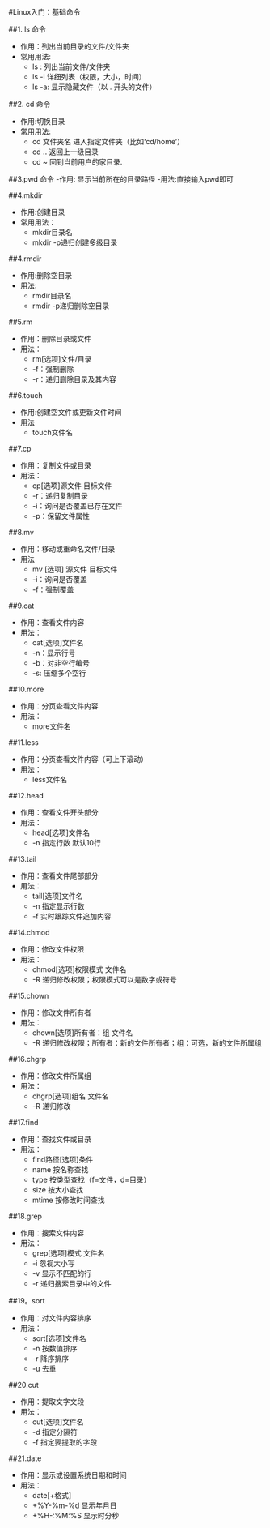 #Linux入门：基础命令


##1. ls 命令
- 作用：列出当前目录的文件/文件夹
- 常用用法:
  - ls : 列出当前文件/文件夹
  - ls -l 详细列表（权限，大小，时间）
  - ls -a: 显示隐藏文件（以 . 开头的文件）

##2. cd 命令
- 作用:切换目录
- 常用用法:
  - cd 文件夹名 进入指定文件夹（比如‘cd/home’）
  - cd .. 返回上一级目录
  - cd ~ 回到当前用户的家目录.

##3.pwd 命令
  -作用: 显示当前所在的目录路径
  -用法:直接输入pwd即可

##4.mkdir
- 作用:创建目录
- 常用用法：
  - mkdir目录名
  - mkdir -p递归创建多级目录

##4.rmdir
- 作用:删除空目录 
- 用法:
   - rmdir目录名
   - rmdir -p递归删除空目录

##5.rm
- 作用：删除目录或文件
- 用法：
  - rm[选项]文件/目录
  - -f：强制删除
  - -r：递归删除目录及其内容
 
##6.touch
- 作用:创建空文件或更新文件时间
- 用法
  - touch文件名
 
##7.cp
- 作用：复制文件或目录
- 用法：
  - cp[选项]源文件 目标文件
  - -r：递归复制目录
  - -i：询问是否覆盖已存在文件
  - -p：保留文件属性
 
##8.mv
- 作用：移动或重命名文件/目录
- 用法
  - mv [选项] 源文件 目标文件
  - -i：询问是否覆盖
  - -f：强制覆盖
 
##9.cat
- 作用：查看文件内容
- 用法：
  - cat[选项]文件名
  - -n：显示行号
  - -b：对非空行编号
  - -s: 压缩多个空行

##10.more
- 作用：分页查看文件内容
- 用法：
  - more文件名

##11.less
- 作用：分页查看文件内容（可上下滚动）
- 用法：
  - less文件名

##12.head
- 作用：查看文件开头部分
- 用法：
  - head[选项]文件名
  - -n 指定行数 默认10行

##13.tail
- 作用：查看文件尾部部分
- 用法：
  - tail[选项]文件名
  - -n 指定显示行数
  - -f 实时跟踪文件追加内容

##14.chmod
- 作用：修改文件权限
- 用法：
  - chmod[选项]权限模式 文件名
  - -R 递归修改权限；权限模式可以是数字或符号

##15.chown
- 作用：修改文件所有者
- 用法：
  - chown[选项]所有者：组 文件名
  - -R 递归修改权限；所有者：新的文件所有者；组：可选，新的文件所属组

##16.chgrp
- 作用：修改文件所属组
- 用法：
  - chgrp[选项]组名 文件名
  - -R 递归修改
 
##17.find
- 作用：查找文件或目录
- 用法：
  - find路径[选项]条件
  - name 按名称查找
  - type 按类型查找（f=文件，d=目录）
  - size 按大小查找
  - mtime 按修改时间查找

##18.grep
- 作用：搜索文件内容
- 用法：
  - grep[选项]模式 文件名
  - -i 忽视大小写
  - -v 显示不匹配的行
  - -r 递归搜索目录中的文件

##19。sort
- 作用：对文件内容排序
- 用法：
  - sort[选项]文件名
  - -n 按数值排序
  - -r 降序排序
  - -u 去重

##20.cut
- 作用：提取文字文段
- 用法：
  - cut[选项]文件名
  - -d 指定分隔符
  - -f 指定要提取的字段

##21.date
- 作用：显示或设置系统日期和时间
- 用法：
  - date[+格式]
  - +%Y-%m-%d 显示年月日
  - +%H-:%M:%S 显示时分秒 
  

